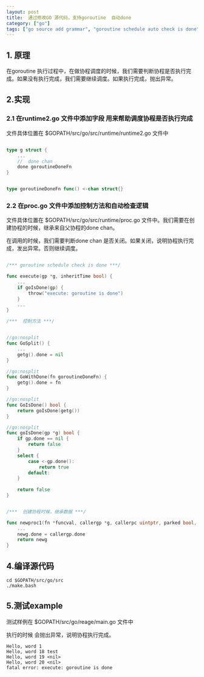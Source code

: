 ```yaml
---
layout: post
title:  通过修改GO 源代码，支持goroutine  自动done
category: ["go"]
tags: ["go source add grammar", "goroutine schedule auto check is done"]
---
```



## 1. 原理

在goroutine 执行过程中，在做协程调度的时候，我们需要判断协程是否执行完成。如果没有执行完成，我们需要继续调度。如果执行完成，抛出异常。


## 2.实现 

### 2.1 在runtime2.go 文件中添加字段 用来帮助调度协程是否执行完成

文件具体位置在 $GOPATH/src/go/src/runtime/runtime2.go 文件中
```go

type g struct {
    ...
	//  done chan
	done goroutineDoneFn
}


type goroutineDoneFn func() <-chan struct{}


```
### 2.2 在proc.go 文件中添加控制方法和自动检查逻辑

文件具体位置在 $GOPATH/src/go/src/runtime/proc.go 文件中。我们需要在创建协程的时候，继承来自父协程的done chan。

在调用的时候，我们需要判断done chan 是否关闭。如果关闭，说明协程执行完成，发出异常。否则继续调度。

```go

/*** goroutine schedule check is done ***/

func execute(gp *g, inheritTime bool) {
    ...
    if goIsDone(gp) {
        throw("execute: goroutine is done")
    }
    ...
}

/***  控制方法 ***/


//go:nosplit
func GoSplit() {
    ...
    getg().done = nil
}

//go:nosplit
func GoWithDone(fn goroutineDoneFn) {
    getg().done = fn
}

//go:nosplit
func GoIsDone() bool {
    return goIsDone(getg())
}

//go:nosplit
func goIsDone(gp *g) bool {
    if gp.done == nil {
        return false
    }
    select {
        case <-gp.done():
            return true
        default:
    }
    
    return false
}


/***  创建协程时候，继承数据 ***/

func newproc1(fn *funcval, callergp *g, callerpc uintptr, parked bool, waitreason waitReason) *g {
	...
	newg.done = callergp.done
	return newg
}
```

## 4.编译源代码

```shell
cd $GOPATH/src/go/src
./make.bash
```

## 5.测试example

测试样例在 $GOPATH/src/go/reage/main.go 文件中

执行的时候 会抛出异常，说明协程执行完成。

 ``` 
Hello, word 1
Hello, word 18 test
Hello, word 19 <nil>
Hello, word 20 <nil>
fatal error: execute: goroutine is done

 ```

